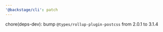 ```yaml
---
'@backstage/cli': patch
---
```


chore(deps-dev): bump `@types/rollup-plugin-postcss` from 2.0.1 to 3.1.4
